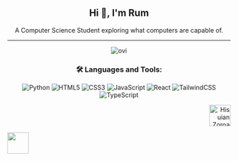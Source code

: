 <div align="center">

## Hi 👋, I'm Rum  
A Computer Science Student exploring what computers are capable of.

---

<img src="https://github-readme-stats.vercel.app/api/top-langs?username=lurantys&show_icons=true&locale=en&layout=compact&theme=chartreuse-dark" alt="ovi" />

### 🛠️ Languages and Tools:
<div>
  <img src="https://img.shields.io/badge/Python-3776AB?style=for-the-badge&logo=python&logoColor=white" alt="Python"/>
  <img src="https://img.shields.io/badge/HTML5-E34F26?style=for-the-badge&logo=html5&logoColor=white" alt="HTML5"/>
  <img src="https://img.shields.io/badge/CSS3-1572B6?style=for-the-badge&logo=css3&logoColor=white" alt="CSS3"/>
  <img src="https://img.shields.io/badge/JavaScript-F7DF1E?style=for-the-badge&logo=javascript&logoColor=black" alt="JavaScript"/>
  <img src="https://img.shields.io/badge/React-61DAFB?style=for-the-badge&logo=react&logoColor=black" alt="React"/>
  <img src="https://img.shields.io/badge/TailwindCSS-06B6D4?style=for-the-badge&logo=tailwindcss&logoColor=white" alt="TailwindCSS"/>
  <img src="https://img.shields.io/badge/TypeScript-3178C6?style=for-the-badge&logo=typescript&logoColor=white" alt="TypeScript"/>

</div>

</div>
   <p align="right">
     <img src="https://images-wixmp-ed30a86b8c4ca887773594c2.wixmp.com/f/0ff71e15-a6f4-44ef-955c-99c78d959c44/dfk1m8a-a3a123d5-a2d1-45c1-8dab-56373d12f962.gif?token=eyJ0eXAiOiJKV1QiLCJhbGciOiJIUzI1NiJ9.eyJzdWIiOiJ1cm46YXBwOjdlMGQxODg5ODIyNjQzNzNhNWYwZDQxNWVhMGQyNmUwIiwiaXNzIjoidXJuOmFwcDo3ZTBkMTg4OTgyMjY0MzczYTVmMGQ0MTVlYTBkMjZlMCIsIm9iaiI6W1t7InBhdGgiOiJcL2ZcLzBmZjcxZTE1LWE2ZjQtNDRlZi05NTVjLTk5Yzc4ZDk1OWM0NFwvZGZrMW04YS1hM2ExMjNkNS1hMmQxLTQ1YzEtOGRhYi01NjM3M2QxMmY5NjIuZ2lmIn1dXSwiYXVkIjpbInVybjpzZXJ2aWNlOmZpbGUuZG93bmxvYWQiXX0.HTXbfI279Bzk4lvW4CzOp8uEsM2oeT87Zf7BpRNkMVw" width="48" height="48" alt="Hisuian Zoroark"/>
   </p>
   <p align="left">
     <img src="https://images-wixmp-ed30a86b8c4ca887773594c2.wixmp.com/f/0ff71e15-a6f4-44ef-955c-99c78d959c44/dfloyck-7e2cd04f-c603-4e34-8120-93246e78c004.gif?token=eyJ0eXAiOiJKV1QiLCJhbGciOiJIUzI1NiJ9.eyJzdWIiOiJ1cm46YXBwOjdlMGQxODg5ODIyNjQzNzNhNWYwZDQxNWVhMGQyNmUwIiwiaXNzIjoidXJuOmFwcDo3ZTBkMTg4OTgyMjY0MzczYTVmMGQ0MTVlYTBkMjZlMCIsIm9iaiI6W1t7InBhdGgiOiJcL2ZcLzBmZjcxZTE1LWE2ZjQtNDRlZi05NTVjLTk5Yzc4ZDk1OWM0NFwvZGZsb3ljay03ZTJjZDA0Zi1jNjAzLTRlMzQtODEyMC05MzI0NmU3OGMwMDQuZ2lmIn1dXSwiYXVkIjpbInVybjpzZXJ2aWNlOmZpbGUuZG93bmxvYWQiXX0.tSHeIL9cfkN_gL9aN65ayPAeFK9m_BGESZiIUCRgLGI" width ="48" height="48" alr="Bear">
   </p>
